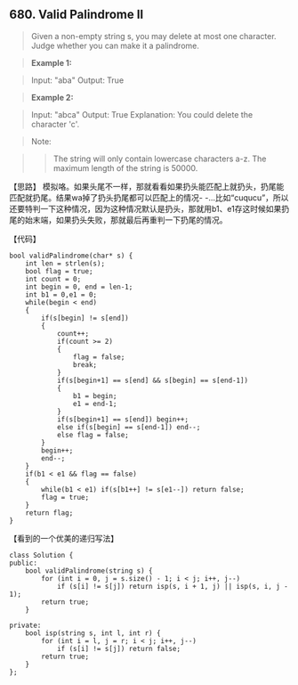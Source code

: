 ## 680. Valid Palindrome II

>  Given a non-empty string s, you may delete at most one character. Judge whether you can make it a palindrome.

>**Example 1:**

>Input: "aba"
>Output: True

>**Example 2:**

>Input: "abca"
>Output: True
>Explanation: You could delete the character 'c'.

>Note:

>    >The string will only contain lowercase characters a-z. The maximum length of the string is 50000.

【思路】
模拟咯。如果头尾不一样，那就看看如果扔头能匹配上就扔头，扔尾能匹配就扔尾。结果wa掉了扔头扔尾都可以匹配上的情况- -...比如“cuqucu”，所以还要特判一下这种情况，因为这种情况默认是扔头，那就用b1、e1存这时候如果扔尾的始末端，如果扔头失败，那就最后再重判一下扔尾的情况。

【代码】
```
bool validPalindrome(char* s) {
	int len = strlen(s);
	bool flag = true;
	int count = 0;
	int begin = 0, end = len-1;
	int b1 = 0,e1 = 0;
	while(begin < end)
	{
		if(s[begin] != s[end])
		{
			count++;
			if(count >= 2) 
			{
				flag = false;
				break;
			}
			if(s[begin+1] == s[end] && s[begin] == s[end-1])
			{
				b1 = begin;
				e1 = end-1;
			}
			if(s[begin+1] == s[end]) begin++;
			else if(s[begin] == s[end-1]) end--;
			else flag = false;
		}
		begin++;
		end--;
	}   
	if(b1 < e1 && flag == false)
	{
		while(b1 < e1) if(s[b1++] != s[e1--]) return false;	
		flag = true;
	}
	return flag;
}
```

【看到的一个优美的递归写法】

```
class Solution {
public:
    bool validPalindrome(string s) {
        for (int i = 0, j = s.size() - 1; i < j; i++, j--)
            if (s[i] != s[j]) return isp(s, i + 1, j) || isp(s, i, j - 1);
        return true;
    }

private:
    bool isp(string s, int l, int r) {
        for (int i = l, j = r; i < j; i++, j--)
            if (s[i] != s[j]) return false;
        return true;
    }
};
```